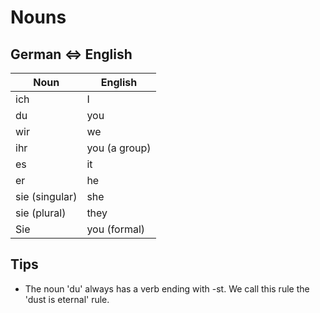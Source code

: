 # Nouns

## German <=> English
| Noun | English |
| ---- | ------- |
| ich  | I       |
| du   | you |
| wir  | we |
| ihr | you (a group) |
| es | it |
| er | he |
| sie (singular)  | she |
| sie (plural) | they |
| Sie | you (formal) |

## Tips

- The noun 'du' always has a verb ending with -st. We call this rule the 'dust is eternal' rule.
